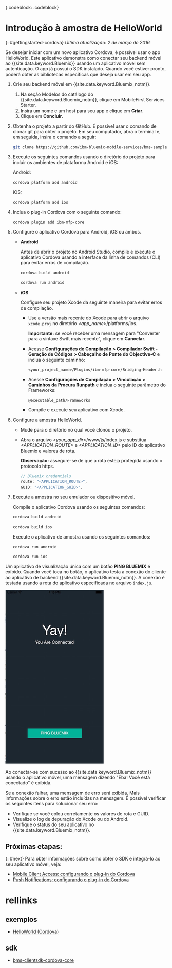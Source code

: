 <!-- Attribute definitions -->
{:codeblock: .codeblock}

# Introdução à amostra de HelloWorld
{: #gettingstarted-cordova}
*Última atualização: 2 de março de 2016*

Se desejar iniciar com um novo aplicativo Cordova, é possível usar o app HelloWorld. Este aplicativo demonstra como conectar seu backend móvel ao {{site.data.keyword.Bluemix}} usando um aplicativo móvel sem autenticação. O app já possui o SDK instalado. Quando você estiver pronto, poderá obter as bibliotecas específicas que deseja usar em seu app.

1. Crie seu backend móvel em {{site.data.keyword.Bluemix_notm}}.

	1. Na seção Modelos do catálogo do {{site.data.keyword.Bluemix_notm}}, clique em MobileFirst Services Starter.
	1. Insira um nome e um host para seu app e clique em **Criar**.
	1. Clique em **Concluir**.

2. Obtenha o projeto a partir do GitHub. É possível usar o comando de clonar git para obter o projeto. Em seu
computador, abra o terminal e, em seguida, insira o comando a seguir:

	```Bash
	git clone https://github.com/ibm-bluemix-mobile-services/bms-samples-cordova-helloworld
	```

3. Execute os seguintes comandos usando o diretório do projeto para incluir os ambientes de plataforma Android e iOS:

	Android:

	```Bash
	cordova platform add android
	```

	iOS:

	```Bash
	cordova platform add ios
	```

4. Inclua o plug-in Cordova com o seguinte comando:

	```Bash
	cordova plugin add ibm-mfp-core
	```

5. Configure o aplicativo Cordova para Android, iOS ou ambos.

	* **Android**

		Antes de abrir o projeto no Android Studio, compile e execute o aplicativo Cordova usando a interface da linha de comandos (CLI) para evitar erros de compilação. 

		```Bash
		cordova build android
		```

		```Bash
		cordova run android
		```

	* **iOS**

		Configure seu projeto Xcode da seguinte maneira para evitar erros de compilação.

		- Use a versão mais recente do Xcode para abrir o arquivo `xcode.proj` no diretório *&lt;app_name&gt;*/platforms/ios.

			**Importante:** se você receber uma mensagem para "Converter para a sintaxe Swift mais recente", clique em **Cancelar**.

		- Acesse **Configurações de Compilação > Compilador Swift - Geração de Códigos > Cabeçalho de Ponte do Objective-C** e inclua o seguinte caminho: 

			```
			<your_project_name>/Plugins/ibm-mfp-core/Bridging-Header.h
			```

		- Acesse **Configurações de Compilação > Vinculação > Caminhos da Procura Runpath** e inclua o seguinte parâmetro do Frameworks:

			```
			@executable_path/Frameworks
			```

		- Compile e execute seu aplicativo com Xcode.		
6. Configure a amostra HelloWorld.

	- Mude para o diretório no qual você clonou o projeto. 
	- Abra o arquivo *&lt;your_app_dir&gt;*/www/js/index.js e substitua *&lt;APPLICATION_ROUTE&gt;* e *&lt;APPLICATION_ID&gt;* pelo ID do aplicativo Bluemix e valores de rota. 

		**Observação:** assegure-se de que a rota esteja protegida usando o protocolo https.

		```Javascript
		// Bluemix credentials
		route: "<APPLICATION_ROUTE>",
		GUID: "<APPLICATION_GUID>",
		```

7. Execute a amostra no seu emulador ou dispositivo móvel.

	Compile o aplicativo Cordova usando os seguintes comandos:

	```Bash
	cordova build android
	```

	```Bash
	cordova build ios
	```

	Execute o aplicativo de amostra usando os seguintes comandos:

	```Bash
	cordova run android
	```

	```Bash
	cordova run ios
	```

Um aplicativo de visualização única com um botão **PING BLUEMIX** é exibido. Quando você toca no botão, o aplicativo testa a conexão do cliente ao aplicativo de backend {{site.data.keyword.Bluemix_notm}}. A conexão é testada usando a rota do aplicativo especificada no arquivo `index.js`. 


![Aplicativo Hello World conectado com êxito ao Bluemix](images/yayconnected.jpg "Figura 1. Aplicativo Hello World conectado com êxito ao Bluemix")


Ao conectar-se com sucesso ao {{site.data.keyword.Bluemix_notm}} usando o aplicativo móvel, uma mensagem dizendo "Eba! Você está conectado" é exibida. 


<!--![Hello World application not connected to Bluemix](images/bummer_android.jpg "Figure 2. Hello World application not connected to Bluemix")-->

Se a conexão falhar, uma mensagem de erro será exibida. Mais informações sobre o erro estão incluídas na mensagem. É possível verificar os seguintes itens para solucionar seu erro: 

- Verifique se você colou corretamente os valores de
rota e GUID.
- Visualize o log de depuração do Xcode ou do Android.
- Verifique o status do seu aplicativo no {{site.data.keyword.Bluemix_notm}}.

## Próximas etapas:
{: #next}
Para obter informações sobre como obter o SDK e integrá-lo ao seu aplicativo móvel, veja: 
* [Mobile Client Access: configurando o plug-in do Cordova](../services/mobileaccess/getting-started-cordova.html)
* [Push Notifications: configurando o plug-in do Cordova](../mobilepush/enablepush_cordova.html#setup_sdk_cordova)

# rellinks

## exemplos
   * [HelloWorld (Cordova)](https://github.com/ibm-bluemix-mobile-services/bms-samples-cordova-helloworld)

## sdk
   * [bms-clientsdk-cordova-core](https://github.com/ibm-bluemix-mobile-services/bms-clientsdk-cordova-plugin-core)

<!--## api
   * [Core API](https://www.{DomainName}/docs/api/content/api/mobilefirst/cordova/core-api-doc/overview-summary.html)
-->
